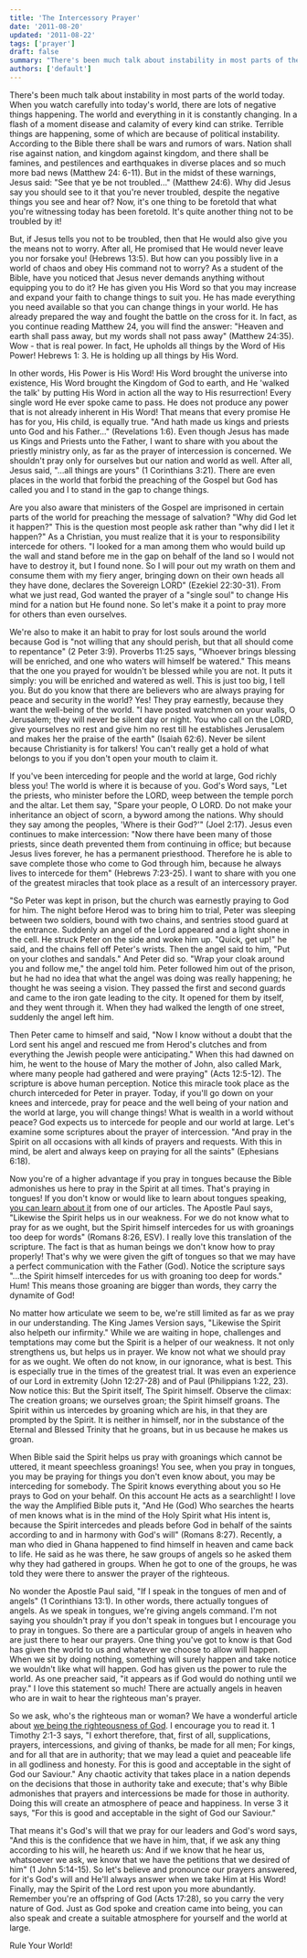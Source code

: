 ```yaml
---
title: 'The Intercessory Prayer'
date: '2011-08-20'
updated: '2011-08-22'
tags: ['prayer']
draft: false
summary: "There's been much talk about instability in most parts of the world today. When you look closely in today's world, there are lots of negative things happening. The world and everything in it is constantly changing."
authors: ['default']
---
```


There's been much talk about instability in most parts of the world today. When you watch carefully into today's world, there are lots of negative things happening. The world and everything in it is constantly changing. In a flash of a moment disease and calamity of every kind can strike. Terrible things are happening, some of which are because of political instability. According to the Bible there shall be wars and rumors of wars. Nation shall rise against nation, and kingdom against kingdom, and there shall be famines, and pestilences and earthquakes in diverse places and so much more bad news (Matthew 24: 6-11). But in the midst of these warnings, Jesus said: "See that ye be not troubled..." (Matthew 24:6). Why did Jesus say you should see to it that you're never troubled, despite the negative things you see and hear of? Now, it's one thing to be foretold that what you're witnessing today has been foretold. It's quite another thing not to be troubled by it!

But, if Jesus tells you not to be troubled, then that He would also give you the means not to worry. After all, He promised that He would never leave you nor forsake you! (Hebrews 13:5). But how can you possibly live in a world of chaos and obey His command not to worry? As a student of the Bible, have you noticed that Jesus never demands anything without equipping you to do it? He has given you His Word so that you may increase and expand your faith to change things to suit you. He has made everything you need available so that you can change things in your world. He has already prepared the way and fought the battle on the cross for it. In fact, as you continue reading Matthew 24, you will find the answer: "Heaven and earth shall pass away, but my words shall not pass away" (Matthew 24:35). Wow - that is real power. In fact, He upholds all things by the Word of His Power! Hebrews 1: 3. He is holding up all things by His Word.

In other words, His Power is His Word! His Word brought the universe into existence, His Word brought the Kingdom of God to earth, and He 'walked the talk' by putting His Word in action all the way to His resurrection! Every single word He ever spoke came to pass. He does not produce any power that is not already inherent in His Word! That means that every promise He has for you, His child, is equally true. "And hath made us kings and priests unto God and his Father..." (Revelations 1:6). Even though Jesus has made us Kings and Priests unto the Father, I want to share with you about the priestly ministry only, as far as the prayer of intercession is concerned. We shouldn't pray only for ourselves but our nation and world as well. After all, Jesus said, "...all things are yours" (1 Corinthians 3:21). There are even places in the world that forbid the preaching of the Gospel but God has called you and I to stand in the gap to change things.

Are you also aware that ministers of the Gospel are imprisoned in certain parts of the world for preaching the message of salvation? "Why did God let it happen?" This is the question most people ask rather than "why did I let it happen?" As a Christian, you must realize that it is your to responsibility intercede for others. "I looked for a man among them who would build up the wall and stand before me in the gap on behalf of the land so I would not have to destroy it, but I found none. So I will pour out my wrath on them and consume them with my fiery anger, bringing down on their own heads all they have done, declares the Sovereign LORD" (Ezekiel 22:30-31). From what we just read, God wanted the prayer of a "single soul" to change His mind for a nation but He found none. So let's make it a point to pray more for others than even ourselves.

We're also to make it an habit to pray for lost souls around the world because God is "not willing that any should perish, but that all should come to repentance" (2 Peter 3:9). Proverbs 11:25 says, "Whoever brings blessing will be enriched, and one who waters will himself be watered." This means that the one you prayed for wouldn't be blessed while you are not. It puts it simply: you will be enriched and watered as well. This is just too big, I tell you. But do you know that there are believers who are always praying for peace and security in the world? Yes! They pray earnestly, because they want the well-being of the world. "I have posted watchmen on your walls, O Jerusalem; they will never be silent day or night. You who call on the LORD, give yourselves no rest and give him no rest till he establishes Jerusalem and makes her the praise of the earth" (Isaiah 62:6). Never be silent because Christianity is for talkers! You can't really get a hold of what belongs to you if you don't open your mouth to claim it.

If you've been interceding for people and the world at large, God richly bless you! The world is where it is because of you. God's Word says, "Let the priests, who minister before the LORD, weep between the temple porch and the altar. Let them say, "Spare your people, O LORD. Do not make your inheritance an object of scorn, a byword among the nations. Why should they say among the peoples, 'Where is their God?'" (Joel 2:17). Jesus even continues to make intercession: "Now there have been many of those priests, since death prevented them from continuing in office; but because Jesus lives forever, he has a permanent priesthood. Therefore he is able to save complete those who come to God through him, because he always lives to intercede for them" (Hebrews 7:23-25). I want to share with you one of the greatest miracles that took place as a result of an intercessory prayer.

"So Peter was kept in prison, but the church was earnestly praying to God for him. The night before Herod was to bring him to trial, Peter was sleeping between two soldiers, bound with two chains, and sentries stood guard at the entrance. Suddenly an angel of the Lord appeared and a light shone in the cell. He struck Peter on the side and woke him up. "Quick, get up!" he said, and the chains fell off Peter's wrists. Then the angel said to him, "Put on your clothes and sandals." And Peter did so. "Wrap your cloak around you and follow me," the angel told him. Peter followed him out of the prison, but he had no idea that what the angel was doing was really happening; he thought he was seeing a vision. They passed the first and second guards and came to the iron gate leading to the city. It opened for them by itself, and they went through it. When they had walked the length of one street, suddenly the angel left him.

Then Peter came to himself and said, "Now I know without a doubt that the Lord sent his angel and rescued me from Herod's clutches and from everything the Jewish people were anticipating." When this had dawned on him, he went to the house of Mary the mother of John, also called Mark, where many people had gathered and were praying" (Acts 12:5-12). The scripture is above human perception. Notice this miracle took place as the church interceded for Peter in prayer. Today, if you'll go down on your knees and intercede, pray for peace and the well being of your nation and the world at large, you will change things! What is wealth in a world without peace? God expects us to intercede for people and our world at large. Let's examine some scriptures about the prayer of intercession. "And pray in the Spirit on all occasions with all kinds of prayers and requests. With this in mind, be alert and always keep on praying for all the saints" (Ephesians 6:18).

Now you're of a higher advantage if you pray in tongues because the Bible admonishes us here to pray in the Spirit at all times. That's praying in tongues! If you don't know or would like to learn about tongues speaking, [you can learn about it](speaking-in-tongues-part-1) from one of our articles. The Apostle Paul says, "Likewise the Spirit helps us in our weakness. For we do not know what to pray for as we ought, but the Spirit himself intercedes for us with groanings too deep for words" (Romans 8:26, ESV). I really love this translation of the scripture. The fact is that as human beings we don't know how to pray properly! That's why we were given the gift of tongues so that we may have a perfect communication with the Father (God). Notice the scripture says "...the Spirit himself intercedes for us with groaning too deep for words." Hum! This means those groaning are bigger than words, they carry the dynamite of God!

No matter how articulate we seem to be, we're still limited as far as we pray in our understanding. The King James Version says, "Likewise the Spirit also helpeth our infirmity." While we are waiting in hope, challenges and temptations may come but the Spirit is a helper of our weakness. It not only strengthens us, but helps us in prayer. We know not what we should pray for as we ought. We often do not know, in our ignorance, what is best. This is especially true in the times of the greatest trial. It was even an experience of our Lord in extremity (John 12:27-28) and of Paul (Philippians 1:22, 23). Now notice this: But the Spirit itself, The Spirit himself. Observe the climax: The creation groans; we ourselves groan; the Spirit himself groans. The Spirit within us intercedes by groaning which are his, in that they are prompted by the Spirit. It is neither in himself, nor in the substance of the Eternal and Blessed Trinity that he groans, but in us because he makes us groan.

When Bible said the Spirit helps us pray with groanings which cannot be uttered, it meant speechless groanings! You see, when you pray in tongues, you may be praying for things you don't even know about, you may be interceding for somebody. The Spirit knows everything about you so He prays to God on your behalf. On this account He acts as a searchlight! I love the way the Amplified Bible puts it, "And He (God) Who searches the hearts of men knows what is in the mind of the Holy Spirit what His intent is, because the Spirit intercedes and pleads before God in behalf of the saints according to and in harmony with God's will" (Romans 8:27). Recently, a man who died in Ghana happened to find himself in heaven and came back to life. He said as he was there, he saw groups of angels so he asked them why they had gathered in groups. When he got to one of the groups, he was told they were there to answer the prayer of the righteous.

No wonder the Apostle Paul said, "If I speak in the tongues of men and of angels" (1 Corinthians 13:1). In other words, there actually tongues of angels. As we speak in tongues, we're giving angels command. I'm not saying you shouldn't pray if you don't speak in tongues but I encourage you to pray in tongues. So there are a particular group of angels in heaven who are just there to hear our prayers. One thing you've got to know is that God has given the world to us and whatever we choose to allow will happen. When we sit by doing nothing, something will surely happen and take notice we wouldn't like what will happen. God has given us the power to rule the world. As one preacher said, "it appears as if God would do nothing until we pray." I love this statement so much! There are actually angels in heaven who are in wait to hear the righteous man's prayer.

So we ask, who's the righteous man or woman? We have a wonderful article about [we being the righteousness of God](we-are-the-righteousness-of-god-part-1). I encourage you to read it. 1 Timothy 2:1-3 says, "I exhort therefore, that, first of all, supplications, prayers, intercessions, and giving of thanks, be made for all men; For kings, and for all that are in authority; that we may lead a quiet and peaceable life in all godliness and honesty. For this is good and acceptable in the sight of God our Saviour." Any chaotic activity that takes place in a nation depends on the decisions that those in authority take and execute; that's why Bible admonishes that prayers and intercessions be made for those in authority. Doing this will create an atmosphere of peace and happiness. In verse 3 it says, "For this is good and acceptable in the sight of God our Saviour."

That means it's God's will that we pray for our leaders and God's word says, "And this is the confidence that we have in him, that, if we ask any thing according to his will, he heareth us: And if we know that he hear us, whatsoever we ask, we know that we have the petitions that we desired of him" (1 John 5:14-15). So let's believe and pronounce our prayers answered, for it's God's will and He'll always answer when we take Him at His Word! Finally, may the Spirit of the Lord rest upon you more abundantly. Remember you're an offspring of God (Acts 17:28), so you carry the very nature of God. Just as God spoke and creation came into being, you can also speak and create a suitable atmosphere for yourself and the world at large.

Rule Your World!

